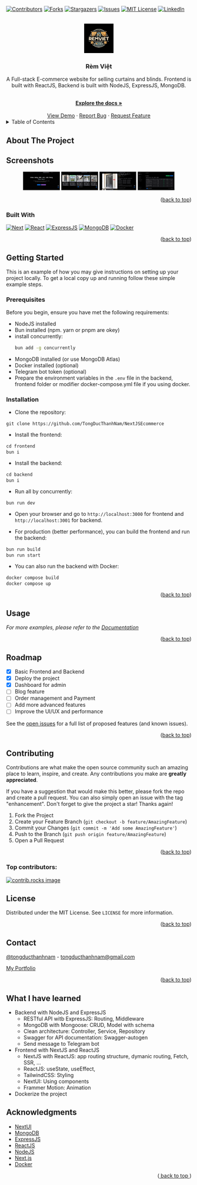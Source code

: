 <a id="readme-top"></a>

[![Contributors][contributors-shield]][contributors-url]
[![Forks][forks-shield]][forks-url]
[![Stargazers][stars-shield]][stars-url]
[![Issues][issues-shield]][issues-url]
[![MIT License][license-shield]][license-url]
[![LinkedIn][linkedin-shield]][linkedin-url]



<!-- PROJECT LOGO -->
<br />
<div align="center">
  <a href="https://github.com/tongducthanhnam/NextJSEcommerce">
  <img src="./images/remviet2.webp" alt="Logo" width="80" height="80" />
  </a>

<h3 align="center">Rèm Việt</h3>
  <div >
  <p align="center"> 
    A Full-stack E-commerce website for selling curtains and blinds. Frontend is built with ReactJS, Backend is built with NodeJS, ExpressJS, MongoDB.
  </p>    
    <br />
    <a href="https://github.com/TongDucThanhNam/NextJSEcommerce">
      <strong>Explore the docs »</strong>
    </a>
    <br />
    <br />
    <a href="https://github.com/TongDucThanhNam/NextJSEcommerce">View Demo</a>
    ·
    <a href="https://github.com/TongDucThanhNam/NextJSEcommerce/issues/new?labels=bug&template=bug-report---.md">Report Bug</a>
    ·
    <a href="https://github.com/TongDucThanhNam/NextJSEcommerce/issues/new?labels=enhancement&template=feature-request---.md">
      Request Feature</a>
    </div>
</div>



<!-- TABLE OF CONTENTS -->
<details>
  <summary>Table of Contents</summary>
  <ol>
    <li>
      <a href="#about-the-project">About The Project</a>
      <ul>
        <li><a href="#built-with">Built With</a></li>
      </ul>
    </li>
    <li>
      <a href="#getting-started">Getting Started</a>
      <ul>
        <li><a href="#prerequisites">Prerequisites</a></li>
        <li><a href="#installation">Installation</a></li>
      </ul>
    </li>
    <li><a href="#usage">Usage</a></li>
    <li><a href="#roadmap">Roadmap</a></li>
    <li><a href="#contributing">Contributing</a></li>
    <li><a href="#license">License</a></li>
    <li><a href="#contact">Contact</a></li>
    <li><a href="#acknowledgments">Acknowledgments</a></li>
  </ol>
</details>

## About The Project

[//]: # (Here's a blank template to get started: To avoid retyping too much info. Do a search and replace with your text editor for the following: `github_username`, `repo_name`, `twitter_handle`, `linkedin_username`, `email_client`, `email`, `project_title`, `project_description`)

## Screenshots

<p align="center">
  <img src="images/image1.png" alt="Screenshot1" width="100"  />
  <img src="images/image2.png" alt="Screenshot2" width="100"  />
  <img src="images/image3.png" alt="Screenshot3" width="100"  />
  <img src="images/image4.png" alt="Screenshot4" width="100"  />
</p>


<div align="right">(<a href="#readme-top">back to top</a>)
</div>

### Built With

[![Next][Next.js]][Next-url]
[![React][React.js]][React-url]
[![ExpressJS][Express.js]][Express-url]
[![MongoDB][MongoDB]][MongoDB-url]
[![Docker][Docker]][Docker-url]

<div align="right">
  (<a href="#readme-top">back to top</a>)
</div>



<!-- GETTING STARTED -->

## Getting Started

This is an example of how you may give instructions on setting up your project locally.
To get a local copy up and running follow these simple example steps.

### Prerequisites

Before you begin, ensure you have met the following requirements:  
- NodeJS installed
- Bun installed (npm. yarn or pnpm are okey)
- install concurrently:
  ```sh
  bun add -g concurrently
  ```
- MongoDB installed (or use MongoDB Atlas)
- Docker installed (optional)
- Telegram bot token (optional)
- Prepare the environment variables in the `.env` file in the backend, frontend folder or modifier docker-compose.yml file if you using docker.


### Installation

- Clone the repository:

```
git clone https://github.com/TongDucThanhNam/NextJSEcommerce
```

- Install the frontend:

```
cd frontend
bun i
```

- Install the backend:

```
cd backend
bun i
```

- Run all by concurrently:

```
bun run dev
```

- Open your browser and go to `http://localhost:3000` for frontend and `http://localhost:3001` for backend.

- For production (better performance), you can build the frontend and run the backend:

```
bun run build
bun run start
```

- You can also run the backend with Docker:

```
docker compose build
docker compose up
```

<p align="right">(<a href="#readme-top">back to top</a>)</p>



<!-- USAGE EXAMPLES -->

## Usage

[//]: # (Use this space to show useful examples of how a project can be used. Additional screenshots, code examples and demos work well in this space. You may also link to more resources.)

_For more examples, please refer to
the [Documentation](https://github.com/TongDucThanhNam/NextJSEcommerce?tab=readme-ov-file)_

<p align="right">(<a href="#readme-top">back to top</a>)</p>



<!-- ROADMAP -->

## Roadmap
- [x] Basic Frontend and Backend
- [x] Deploy the project
- [x] Dashboard for admin
- [ ] Blog feature
- [ ] Order management and Payment
- [ ] Add more advanced features
- [ ] Improve the UI/UX and performance

See the [open issues](https://github.com/TongDucThanhNam/NextJSEcommerce/issues) for a full list of
proposed features (and known issues).

<p align="right">(<a href="#readme-top">back to top</a>)</p>



<!-- CONTRIBUTING -->

## Contributing

Contributions are what make the open source community such an amazing place to learn, inspire, and
create. Any contributions you make are **greatly appreciated**.

If you have a suggestion that would make this better, please fork the repo and create a pull
request. You can also simply open an issue with the tag "enhancement".
Don't forget to give the project a star! Thanks again!

1. Fork the Project
2. Create your Feature Branch (`git checkout -b feature/AmazingFeature`)
3. Commit your Changes (`git commit -m 'Add some AmazingFeature'`)
4. Push to the Branch (`git push origin feature/AmazingFeature`)
5. Open a Pull Request

<p align="right">(<a href="#readme-top">back to top</a>)</p>

### Top contributors:

<a href="https://github.com/TongDucThanhNam/NextJSEcommerce/graphs/contributors">
  <img src="https://contrib.rocks/image?repo=tongducthanhnam/NextJSEcommerce" alt="contrib.rocks image" />
</a>



<!-- LICENSE -->

## License

Distributed under the MIT License. See `LICENSE` for more information.

<p align="right">(<a href="#readme-top">back to top</a>)</p>



<!-- CONTACT -->

## Contact

[@tongducthanhnam](https://twitter.com/tongducthanhnam) - tongducthanhnam@gmail.com

[My Portfolio](https://tongducthanhnam.id.vn)

<p align="right">(<a href="#readme-top">back to top</a>)</p>

<!-- What I have learn -->
## What I have learned
- Backend with NodeJS and ExpressJS
  - RESTful API witb ExpressJS: Routing, Middleware
  - MongoDB with Mongoose: CRUD, Model with schema
  - Clean architecture: Controller, Service, Repository
  - Swagger for API documentation: Swagger-autogen
  - Send message to Telegram bot
- Frontend with NextJS and ReactJS
  - NextJS with ReactJS: app routing structure, dymanic routing, Fetch, SSR, ...
  - ReactJS: useState, useEffect,
  - TailwindCSS: Styling
  - NextUI: Using components
  - Frammer Motion: Animation
- Dockerize the project



<!-- ACKNOWLEDGMENTS -->

## Acknowledgments

* [NextUI](https://nextui.org)
* [MongoDB](https://mongodb.com)
* [ExpressJS](https://expressjs.com)
* [ReactJS](https://reactjs.org)
* [NodeJS](https://nodejs.org)
* [Next.js](https://nextjs.org)
* [Docker](https://docker.com)


<p align="right">(<a href="#readme-top">
  back to top
</a>)</p>



<!-- MARKDOWN LINKS & IMAGES -->
<!-- https://www.markdownguide.org/basic-syntax/#reference-style-links -->

[contributors-shield]: https://img.shields.io/github/contributors/tongducthanhnam/NextJSEcommerce.svg?style=for-the-badge

[contributors-url]: https://github.com/tongducthanhnam/NextJSEcommerce/graphs/contributors

[forks-shield]: https://img.shields.io/github/forks/tongducthanhnam/NextJSEcommerce.svg?style=for-the-badge

[forks-url]: https://github.com/tongducthanhnam/NextJSEcommerce/network/members

[stars-shield]: https://img.shields.io/github/stars/tongducthanhnam/NextJSEcommerce.svg?style=for-the-badge

[stars-url]: https://github.com/tongducthanhnam/NextJSEcommerce/stargazers

[issues-shield]: https://img.shields.io/github/issues/tongducthanhnam/NextJSEcommerce.svg?style=for-the-badge

[issues-url]: https://github.com/tongducthanhnam/NextJSEcommerce/issues

[license-shield]: https://img.shields.io/github/license/tongducthanhnam/NextJSEcommerce.svg?style=for-the-badge

[license-url]: https://github.com/tongducthanhnam/NextJSEcommerce/blob/main/LICENSE

[linkedin-shield]: https://img.shields.io/badge/-LinkedIn-black.svg?style=for-the-badge&logo=linkedin&colorB=555

[linkedin-url]: https://linkedin.com/in/tong-duc-thanh-nam

[//]: # ([product-screenshot]: images/screenshot.png)


[Next.js]: https://img.shields.io/badge/next.js-000000?style=for-the-badge&logo=nextdotjs&logoColor=white

[Next-url]: https://nextjs.org/

[React.js]: https://img.shields.io/badge/React-20232A?style=for-the-badge&logo=react&logoColor=61DAFB

[React-url]: https://reactjs.org/

[Express.js]: https://img.shields.io/badge/express.js-%23404d59.svg?style=for-the-badge&logo=express&logoColor=%2361DAFB

[Express-url]: https://expressjs.com

[MongoDB]: https://img.shields.io/badge/MongoDB-%234ea94b.svg?style=for-the-badge&logo=mongodb&logoColor=white

[MongoDB-url]: https://mongodb.com

[Docker]:https://img.shields.io/badge/docker-%230db7ed.svg?style=for-the-badge&logo=docker&logoColor=white

[Docker-url]: https://docker.com


